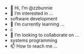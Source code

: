 - 👋 Hi, I’m @zzbunnie
- 👀 I’m interested in ...
- software development
- 🌱 I’m currently learning ...
- c
- 💞️ I’m looking to collaborate on ...
- systems programming
- 📫 How to reach me ...

<!---
zzbunnie/zzbunnie is a ✨ special ✨ repository because its `README.md` (this file) appears on your GitHub profile.
You can click the Preview link to take a look at your changes.
--->
